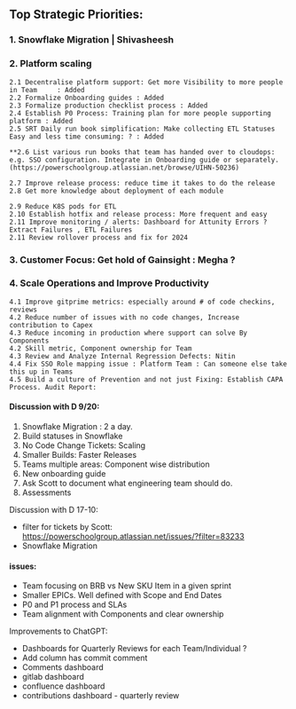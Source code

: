 ## Top Strategic Priorities: 
### 1. Snowflake Migration | Shivasheesh
### 2. Platform scaling
    2.1 Decentralise platform support: Get more Visibility to more people in Team     : Added 
    2.2 Formalize Onboarding guides : Added 
    2.3 Formalize production checklist process : Added 
    2.4 Establish P0 Process: Training plan for more people supporting platform : Added 
    2.5 SRT Daily run book simplification: Make collecting ETL Statuses Easy and less time consuming: ? : Added 

    **2.6 List various run books that team has handed over to cloudops: e.g. SSO configuration. Integrate in Onboarding guide or separately. (https://powerschoolgroup.atlassian.net/browse/UIHN-50236) 

    2.7 Improve release process: reduce time it takes to do the release     
    2.8 Get more knowledge about deployment of each module 
    
    2.9 Reduce K8S pods for ETL 
    2.10 Establish hotfix and release process: More frequent and easy
    2.11 Improve monitoring / alerts: Dashboard for Attunity Errors ? Extract Failures , ETL Failures 
    2.11 Review rollover process and fix for 2024 
### 3. Customer Focus: Get hold of Gainsight : Megha ? 
### 4. Scale Operations and Improve Productivity
    4.1 Improve gitprime metrics: especially around # of code checkins, reviews 
    4.2 Reduce number of issues with no code changes, Increase contribution to Capex
    4.3 Reduce incoming in production where support can solve By Components 
    4.2 Skill metric, Component ownership for Team
    4.3 Review and Analyze Internal Regression Defects: Nitin 
    4.4 Fix SSO Role mapping issue : Platform Team : Can someone else take this up in Teams 
    4.5 Build a culture of Prevention and not just Fixing: Establish CAPA Process. Audit Report: 
    

#### Discussion with D 9/20:
1. Snowflake Migration : 2 a day. 
2. Build statuses in Snowflake 
3. No Code Change Tickets: Scaling 
4. Smaller Builds: Faster Releases 
5. Teams multiple areas: Component wise distribution 
6. New onboarding guide 
7. Ask Scott to document what engineering team should do.
8. Assessments 

Discussion with D 17-10:
- filter for tickets by Scott: https://powerschoolgroup.atlassian.net/issues/?filter=83233
- Snowflake Migration 


#### issues:
- Team focusing on BRB vs New SKU Item in a given sprint 
- Smaller EPICs. Well defined with Scope and End Dates 
- P0 and P1 process and SLAs 
- Team alignment with Components and clear ownership


Improvements to ChatGPT: 
- Dashboards for Quarterly Reviews for each Team/Individual ? 
- Add column has commit comment 
- Comments dashboard 
- gitlab dashboard 
- confluence dashboard 
- contributions dashboard - quarterly review 

